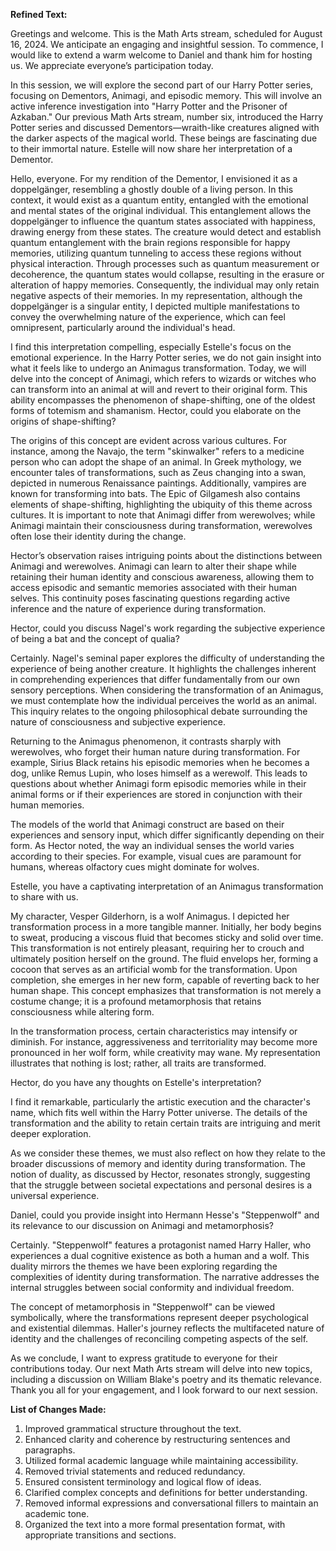 **Refined Text:**

Greetings and welcome. This is the Math Arts stream, scheduled for August 16, 2024. We anticipate an engaging and insightful session. To commence, I would like to extend a warm welcome to Daniel and thank him for hosting us. We appreciate everyone’s participation today.

In this session, we will explore the second part of our Harry Potter series, focusing on Dementors, Animagi, and episodic memory. This will involve an active inference investigation into "Harry Potter and the Prisoner of Azkaban." Our previous Math Arts stream, number six, introduced the Harry Potter series and discussed Dementors—wraith-like creatures aligned with the darker aspects of the magical world. These beings are fascinating due to their immortal nature. Estelle will now share her interpretation of a Dementor.

Hello, everyone. For my rendition of the Dementor, I envisioned it as a doppelgänger, resembling a ghostly double of a living person. In this context, it would exist as a quantum entity, entangled with the emotional and mental states of the original individual. This entanglement allows the doppelgänger to influence the quantum states associated with happiness, drawing energy from these states. The creature would detect and establish quantum entanglement with the brain regions responsible for happy memories, utilizing quantum tunneling to access these regions without physical interaction. Through processes such as quantum measurement or decoherence, the quantum states would collapse, resulting in the erasure or alteration of happy memories. Consequently, the individual may only retain negative aspects of their memories. In my representation, although the doppelgänger is a singular entity, I depicted multiple manifestations to convey the overwhelming nature of the experience, which can feel omnipresent, particularly around the individual's head.

I find this interpretation compelling, especially Estelle's focus on the emotional experience. In the Harry Potter series, we do not gain insight into what it feels like to undergo an Animagus transformation. Today, we will delve into the concept of Animagi, which refers to wizards or witches who can transform into an animal at will and revert to their original form. This ability encompasses the phenomenon of shape-shifting, one of the oldest forms of totemism and shamanism. Hector, could you elaborate on the origins of shape-shifting?

The origins of this concept are evident across various cultures. For instance, among the Navajo, the term "skinwalker" refers to a medicine person who can adopt the shape of an animal. In Greek mythology, we encounter tales of transformations, such as Zeus changing into a swan, depicted in numerous Renaissance paintings. Additionally, vampires are known for transforming into bats. The Epic of Gilgamesh also contains elements of shape-shifting, highlighting the ubiquity of this theme across cultures. It is important to note that Animagi differ from werewolves; while Animagi maintain their consciousness during transformation, werewolves often lose their identity during the change.

Hector’s observation raises intriguing points about the distinctions between Animagi and werewolves. Animagi can learn to alter their shape while retaining their human identity and conscious awareness, allowing them to access episodic and semantic memories associated with their human selves. This continuity poses fascinating questions regarding active inference and the nature of experience during transformation. 

Hector, could you discuss Nagel's work regarding the subjective experience of being a bat and the concept of qualia?

Certainly. Nagel's seminal paper explores the difficulty of understanding the experience of being another creature. It highlights the challenges inherent in comprehending experiences that differ fundamentally from our own sensory perceptions. When considering the transformation of an Animagus, we must contemplate how the individual perceives the world as an animal. This inquiry relates to the ongoing philosophical debate surrounding the nature of consciousness and subjective experience.

Returning to the Animagus phenomenon, it contrasts sharply with werewolves, who forget their human nature during transformation. For example, Sirius Black retains his episodic memories when he becomes a dog, unlike Remus Lupin, who loses himself as a werewolf. This leads to questions about whether Animagi form episodic memories while in their animal forms or if their experiences are stored in conjunction with their human memories.

The models of the world that Animagi construct are based on their experiences and sensory input, which differ significantly depending on their form. As Hector noted, the way an individual senses the world varies according to their species. For example, visual cues are paramount for humans, whereas olfactory cues might dominate for wolves. 

Estelle, you have a captivating interpretation of an Animagus transformation to share with us.

My character, Vesper Gilderhorn, is a wolf Animagus. I depicted her transformation process in a more tangible manner. Initially, her body begins to sweat, producing a viscous fluid that becomes sticky and solid over time. This transformation is not entirely pleasant, requiring her to crouch and ultimately position herself on the ground. The fluid envelops her, forming a cocoon that serves as an artificial womb for the transformation. Upon completion, she emerges in her new form, capable of reverting back to her human shape. This concept emphasizes that transformation is not merely a costume change; it is a profound metamorphosis that retains consciousness while altering form.

In the transformation process, certain characteristics may intensify or diminish. For instance, aggressiveness and territoriality may become more pronounced in her wolf form, while creativity may wane. My representation illustrates that nothing is lost; rather, all traits are transformed. 

Hector, do you have any thoughts on Estelle's interpretation?

I find it remarkable, particularly the artistic execution and the character's name, which fits well within the Harry Potter universe. The details of the transformation and the ability to retain certain traits are intriguing and merit deeper exploration.

As we consider these themes, we must also reflect on how they relate to the broader discussions of memory and identity during transformation. The notion of duality, as discussed by Hector, resonates strongly, suggesting that the struggle between societal expectations and personal desires is a universal experience.

Daniel, could you provide insight into Hermann Hesse's "Steppenwolf" and its relevance to our discussion on Animagi and metamorphosis?

Certainly. "Steppenwolf" features a protagonist named Harry Haller, who experiences a dual cognitive existence as both a human and a wolf. This duality mirrors the themes we have been exploring regarding the complexities of identity during transformation. The narrative addresses the internal struggles between social conformity and individual freedom. 

The concept of metamorphosis in "Steppenwolf" can be viewed symbolically, where the transformations represent deeper psychological and existential dilemmas. Haller's journey reflects the multifaceted nature of identity and the challenges of reconciling competing aspects of the self.

As we conclude, I want to express gratitude to everyone for their contributions today. Our next Math Arts stream will delve into new topics, including a discussion on William Blake's poetry and its thematic relevance. Thank you all for your engagement, and I look forward to our next session.

**List of Changes Made:**

1. Improved grammatical structure throughout the text.
2. Enhanced clarity and coherence by restructuring sentences and paragraphs.
3. Utilized formal academic language while maintaining accessibility.
4. Removed trivial statements and reduced redundancy.
5. Ensured consistent terminology and logical flow of ideas.
6. Clarified complex concepts and definitions for better understanding.
7. Removed informal expressions and conversational fillers to maintain an academic tone.
8. Organized the text into a more formal presentation format, with appropriate transitions and sections.
